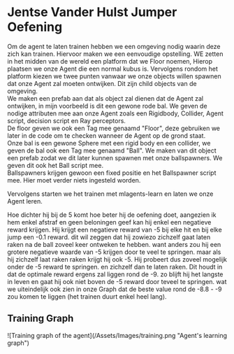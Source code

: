 <h1>Jentse Vander Hulst Jumper Oefening</h1>

<P>
Om de agent te laten trainen hebben we een omgeving nodig waarin deze zich kan trainen.
Hiervoor maken we een eenvoudige opstelling.
WE zetten in het midden van de wereld een platform dat we Floor noemen, Hierop plaatsen we onze Agent die een normal kubus is.
Vervolgens rondom het platform kiezen we twee punten vanwaar we onze objects willen spawnen dat onze Agent zal moeten ontwijken.
Dit zijn child objects van de omgeving.
<br>
We maken een prefab aan dat als object zal dienen dat de Agent zal ontwijken, in mijn voorbeeld is dit een gewone rode bal.
We geven de nodige attributen mee aan onze Agent zoals een Rigidbody, Collider, Agent script, decision script en Ray perceptors.
<br>
De floor geven we ook een Tag mee genaamd "Floor", deze gebruiken we later in de code om te checken wanneer de Agent op de grond staat.
<br>
Onze bal is een gewone Sphere met een rigid body en een collider, we geven de bal ook een Tag mee genaamd "Ball".
We maken van dit object een prefab zodat we dit later kunnen spawnen met onze ballspawners. We geven dit ook het Ball script mee.
<br>
Ballspawners krijgen gewoon een fixed positie en het Ballspawner script mee. Hier moet verder niets ingesteld worden.
</p>

Vervolgens starten we het trainen met mlagents-learn en laten we onze Agent leren. 
<br>
<p>
Hoe dichter hij bij de 5 komt hoe beter hij de oefening doet, aangezien ik hem enkel afstraf en geen beloningen geef kan hij enkel een negatieve reward krijgen.
Hij krijgt een negatieve reward van -5 bij elke hit en bij elke jump een -0.1 reward. dit wil zeggen dat hij zowiezo zichzelf gaat laten raken na de ball zoveel keer ontweken te hebben. want anders zou hij een grotere negatieve waarde van -5 krijgen door te veel te springen. maar als hij zichzelf laat raken raken krijgt hij ook -5.
Hij probeert dus zoveel mogelijk onder de -5 reward te springen. en zichzelf dan te laten raken. Dit houdt in dat de optimale reward ergens zal liggen rond de -9.
zo blijft hij het langste in leven en gaat hij ook niet boven de -5 reward door teveel te springen. wat we uiteindelijk ook zien in onze Graph dat de beste value rond de -8.8 - -9 zou komen te liggen (het trainen duurt enkel heel lang).
<p>
<h2> Training Graph </h2>
![Training graph of the agent](/Assets/Images/training.png "Agent's learning graph")